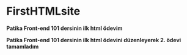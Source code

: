 # FirstHTMLsite

**Patika Front-end 101 dersinin ilk html ödevim**

**Patika Front-end 101 dersinin ilk html ödevini düzenleyerek 2. ödevi tamamladım**
